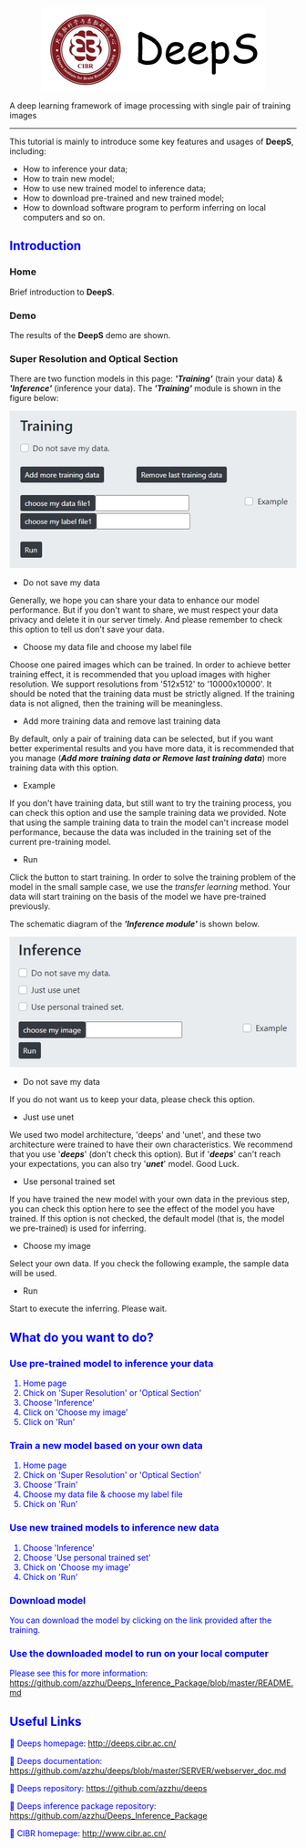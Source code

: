 
<div align='center'>

![logo](../imgs/logo2.jpg)
</div>


A deep learning framework of image processing with single pair of training images

---

This tutorial is mainly to introduce some key features and usages of **DeepS**, including: 

- How to inference your data;
- How to train new model;
- How to use new trained model to inference data;
- How to download pre-trained and new trained model;
- How to download software program to perform inferring on local computers and so on.
 
## <font color=blue> Introduction  </font>

### Home

Brief introduction to **DeepS**.

### Demo

The results of the **DeepS** demo are shown.

### Super Resolution and Optical Section

There are two function models in this page: ***'Training'*** (train your data) & ***'Inference'*** (inference your data). The ***'Training'*** module is shown in the figure below: 

![train](imgs/train.jpg "train")

- Do not save my data

Generally, we hope you can share your data to enhance our model performance. But if you don't want to share, we must respect your data privacy and delete it in our server timely. And please remember to check this option to tell us don't save your data. 

- Choose my data file and choose my label file

Choose one paired images which can be trained. In order to achieve better training effect, it is recommended that you upload images with higher resolution. We support resolutions from '512x512' to '10000x10000'. It should be noted that the training data must be strictly aligned. If the training data is not aligned, then the training will be meaningless.

- Add more training data and remove last training data

By default, only a pair of training data can be selected, but if you want better experimental results and you have more data, it is recommended that you manage (***Add more training data or Remove last training data***) more training data with this option.

- Example

If you don't have training data, but still want to try the training process, you can check this option and use the sample training data we provided. Note that using the sample training data to train the model  can't increase model performance, because the data was included in the training set of the current pre-training model.

- Run

Click the button to start training. In order to solve the training problem of the model in the small sample case, we use the *transfer learning* method. Your data will start training on the basis of the model we have pre-trained previously.

The schematic diagram of the ***'Inference module'*** is shown below.

![inference](imgs/inference.jpg)

- Do not save my data

If you do not want us to keep your data, please check this option. 

- Just use unet

We used two model architecture, 'deeps' and 'unet', and these two architecture were trained to have their own characteristics. We recommend that you use '***deeps***' (don't check this option). But if '***deeps***' can't reach your expectations, you can also try '***unet***' model. Good Luck.

- Use personal trained set

If you have trained the new model with your own data in the previous step, you can check this option here to see the effect of the model you have trained. If this option is not checked, the default model (that is, the model we pre-trained) is used for inferring.

- Choose my image

Select your own data. If you check the following example, the sample data will be used. 

- Run

Start to execute the inferring. Please wait. 

## <font color=blue> What do you want to do?

### Use pre-trained model to inference your data 

1. Home page 
2. Chick on 'Super Resolution' or 'Optical Section' 
3. Choose 'Inference' 
4. Click on 'Choose my image'
5. Click on 'Run' 

### Train a new model based on your own data

1. Home page 
2. Chick on 'Super Resolution' or 'Optical Section' 
3. Choose 'Train' 
4. Choose my data file & choose my label file
5. Chick on 'Run' 

### Use new trained models to inference new data

1. Choose 'Inference' 
2. Choose 'Use personal trained set' 
3. Chick on 'Choose my image' 
5. Chick on 'Run' 

### Download model 

You can download the model by clicking on the link provided after the training. 

### Use the downloaded model to run on your local computer

Please see this for more information: https://github.com/azzhu/Deeps_Inference_Package/blob/master/README.md



## Useful Links

💜 Deeps homepage: http://deeps.cibr.ac.cn/

💜 Deeps documentation: https://github.com/azzhu/deeps/blob/master/SERVER/webserver_doc.md

💜 Deeps repository: https://github.com/azzhu/deeps

💜 Deeps inference package repository: https://github.com/azzhu/Deeps_Inference_Package

💜 CIBR homepage: http://www.cibr.ac.cn/
